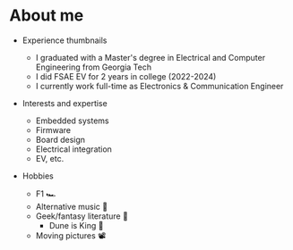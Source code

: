 # About me

<!--
**CL16gh/CL16gh** is a ✨ _special_ ✨ repository because its `README.md` (this file) appears on your GitHub profile.

Here are some ideas to get you started:

- 🔭 I’m currently working on ...
- 🌱 I’m currently learning ...
- 👯 I’m looking to collaborate on ...
- 🤔 I’m looking for help with ...
- 💬 Ask me about ...
- 📫 How to reach me: ...
- 😄 Pronouns: ...
- ⚡ Fun fact: ...
-->

- Experience thumbnails
  - I graduated with a Master's degree in Electrical and Computer Engineering from Georgia Tech
  - I did FSAE EV for 2 years in college (2022-2024)
  - I currently work full-time as Electronics & Communication Engineer
 
- Interests and expertise
  - Embedded systems
  - Firmware
  - Board design
  - Electrical integration
  - EV, etc.
 
- Hobbies
  - F1 🏎
  - Alternative music 🎵
  - Geek/fantasy literature 📖
    - Dune is King 👑
  - Moving pictures 📽
